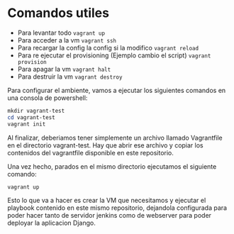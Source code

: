 # Comandos utiles

+ Para levantar todo ```vagrant up```
+ Para acceder a la vm ```vagrant ssh```
+ Para recargar la config la config si la modifico ```vagrant reload```
+ Para re ejecutar el provisioning (Ejemplo cambio el script) ```vagrant provision```
+ Para apagar la vm ```vagrant halt```
+ Para destruir la vm ```vagrant destroy```


Para configurar el ambiente, vamos a ejecutar los siguientes comandos en una consola de powershell:

``` powershell
mkdir vagrant-test
cd vagrant-test
vagrant init
```

Al finalizar, deberiamos tener simplemente un archivo llamado Vagrantfile en el directorio vagrant-test. Hay que abrir ese archivo y copiar los contenidos del vagrantfile disponible en este repositorio. 

Una vez hecho, parados en el mismo directorio ejecutamos el siguiente comando:

```vagrant up```

Esto lo que va a hacer es crear la VM que necesitamos y ejecutar el playbook contenido en este mismo repositorio, dejandola configurada para poder hacer tanto de servidor jenkins como de webserver para poder deployar la aplicacion Django.